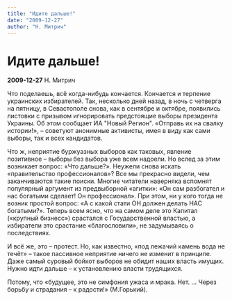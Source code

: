 ```yaml
---
title: "Идите дальше!"
date: "2009-12-27"
author: "Н. Митрич"
---
```


# Идите дальше!

**2009-12-27** Н. Митрич

Что поделаешь, всё когда-нибудь кончается. Кончается и терпение украинских избирателей. Так, несколько дней назад, в ночь с четверга на пятницу, в Севастополе снова, как в сентябре и октябре, появились листовки с призывом игнорировать предстоящие выборы президента Украины. Об этом сообщает ИА "Новый Регион". «Отправь их на свалку истории!», – советуют анонимные активисты, имея в виду как сами выборы, так и всех кандидатов.

Что ж, неприятие буржуазных выборов как таковых, явление позитивное – выборы без выбора уже всем надоели. Но вслед за этим возникает вопрос: «Что дальше?». Неужели снова искать «правительство профессионалов»? Все мы прекрасно видели, чем заканчиваются такие поиски. Многие читатели наверняка вспомнят популярный аргумент из предвыборной «агитки»: «Он сам разбогател и нас богатыми сделает! Он профессионал». При этом, ни у кого тогда не возник простой вопрос: «А с какой стати ОН должен делать НАС богатыми?». Теперь всем ясно, что на самом деле это Капитал («крупный бизнесс») срастался с Государственной властью, а избиратели это срастание «благословили», не задумываясь о последствиях. 



И всё же, это – протест. Но, как известно, «под лежачий камень вода не течёт» – такое пассивное неприятие ничего не изменит в принципе. Даже самый суровый бойкот выборов не обидит наших власть имущих. Нужно идти дальше – к установлению власти трудящихся.

Потому, что «будущее, это не симфония ужаса и мрака. Нет. … Через борьбу и страдания – к радости!» (М.Горький).